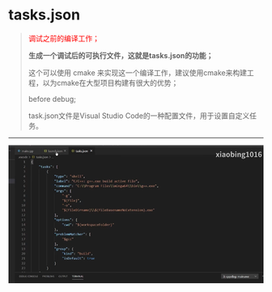 # tasks.json

><font color=red>调试之前的编译工作；</font>
>
>**生成一个调试后的可执行文件，这就是tasks.json的功能；**
>
>这个可以使用 cmake 来实现这一个编译工作，建议使用cmake来构建工程，以为cmake在大型项目构建有很大的优势；
>
>before debug;
>
>task.json文件是Visual Studio Code的一种配置文件，用于设置自定义任务。



----

**![image-20230409005823799](tasks.json.assets/image-20230409005823799.png)**